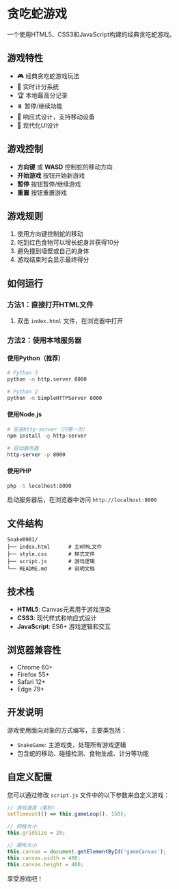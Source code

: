 # 贪吃蛇游戏

一个使用HTML5、CSS3和JavaScript构建的经典贪吃蛇游戏。

## 游戏特性

- 🎮 经典贪吃蛇游戏玩法
- 🎯 实时计分系统
- 🏆 本地最高分记录
- ⏸️ 暂停/继续功能
- 📱 响应式设计，支持移动设备
- 🎨 现代化UI设计

## 游戏控制

- **方向键** 或 **WASD** 控制蛇的移动方向
- **开始游戏** 按钮开始新游戏
- **暂停** 按钮暂停/继续游戏
- **重置** 按钮重置游戏

## 游戏规则

1. 使用方向键控制蛇的移动
2. 吃到红色食物可以增长蛇身并获得10分
3. 避免撞到墙壁或自己的身体
4. 游戏结束时会显示最终得分

## 如何运行

### 方法1：直接打开HTML文件
1. 双击 `index.html` 文件，在浏览器中打开

### 方法2：使用本地服务器
#### 使用Python（推荐）
```bash
# Python 3
python -m http.server 8000

# Python 2
python -m SimpleHTTPServer 8000
```

#### 使用Node.js
```bash
# 安装http-server（只需一次）
npm install -g http-server

# 启动服务器
http-server -p 8000
```

#### 使用PHP
```bash
php -S localhost:8000
```

启动服务器后，在浏览器中访问 `http://localhost:8000`

## 文件结构

```
Snake0901/
├── index.html      # 主HTML文件
├── style.css       # 样式文件
├── script.js       # 游戏逻辑
└── README.md       # 说明文档
```

## 技术栈

- **HTML5**: Canvas元素用于游戏渲染
- **CSS3**: 现代样式和响应式设计
- **JavaScript**: ES6+ 游戏逻辑和交互

## 浏览器兼容性

- Chrome 60+
- Firefox 55+
- Safari 12+
- Edge 79+

## 开发说明

游戏使用面向对象的方式编写，主要类包括：
- `SnakeGame`: 主游戏类，处理所有游戏逻辑
- 包含蛇的移动、碰撞检测、食物生成、计分等功能

## 自定义配置

您可以通过修改 `script.js` 文件中的以下参数来自定义游戏：

```javascript
// 游戏速度（毫秒）
setTimeout(() => this.gameLoop(), 150);

// 网格大小
this.gridSize = 20;

// 画布大小
this.canvas = document.getElementById('gameCanvas');
this.canvas.width = 400;
this.canvas.height = 400;
```

享受游戏吧！